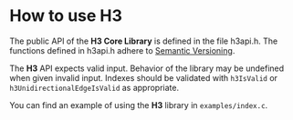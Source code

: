 # How to use H3

The public API of the **H3 Core Library** is defined in the file h3api.h. The functions defined in h3api.h adhere to [Semantic Versioning](http://semver.org/).

The **H3** API expects valid input. Behavior of the library may be undefined when given invalid input. Indexes should be validated with `h3IsValid` or `h3UnidirectionalEdgeIsValid` as appropriate.

You can find an example of using the **H3** library in `examples/index.c`.
